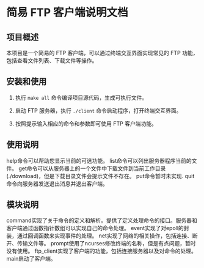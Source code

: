 # 简易 FTP 客户端说明文档

## 项目概述

本项目是一个简易的 FTP 客户端，可以通过终端交互界面实现常见的 FTP 功能，包括查看文件列表、下载文件等操作。

## 安装和使用

1. 执行 `make all` 命令编译项目源代码，生成可执行文件。

2. 启动 FTP 服务器，执行 `./client` 命令启动程序，打开终端交互界面。

3. 按照提示输入相应的命令和参数即可使用 FTP 客户端功能。

## 使用说明
   help命令可以帮助您显示当前的可选功能。
   list命令可以列出服务器程序当前的文件。
   get命令可以从服务器上的一个文件中下载文件到当前工作目录(./download)，但是下载目录文件会提示文件不存在。
   put命令暂时未实现.
   quit命令向服务器发送退出消息并退出客户端。

## 模块说明
   command实现了关于命令的定义和解析。提供了定义处理命令的接口。服务器和客户端通过函数指针数组可以实现自己的命令处理。
   event实现了对epoll的封装，通过回调函数来实现事件的处理。
   net实现了网络的相关操作，包括连接、断开、传输文件等。
   prompt使用了ncurses修改终端的名称，但是有点问题，暂时没有使用。
   ftp_client实现了客户端的功能，包括连接服务器以及对命令的处理。
   main启动了客户端。
